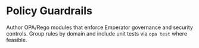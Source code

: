 # Policy Guardrails

Author OPA/Rego modules that enforce Emperator governance and security controls. Group rules by domain and include unit tests via `opa test` where feasible.
